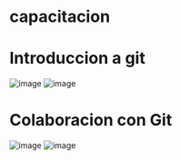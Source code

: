 # capacitacion
# Introduccion a git
![image](https://github.com/user-attachments/assets/4cfe2eb2-e12f-498d-9971-751fafe361f8)
![image](https://github.com/user-attachments/assets/01a00518-1e18-41bd-8f1c-49b689de59f2)



# Colaboracion con Git
![image](https://github.com/user-attachments/assets/030a864b-d1f8-4bdc-a60c-0f33532e20e6)
![image](https://github.com/user-attachments/assets/acf47bf7-509c-4a34-ab74-e715613c5b64)

